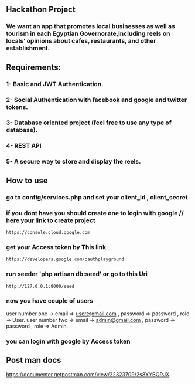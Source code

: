 ## Hackathon Project

### We want an app that promotes local businesses as well as tourism in each Egyptian Governorate,including reels on locals’ opinions about cafes, restaurants, and other establishment.

## Requirements:

### 1- Basic and JWT Authentication.
### 2- Social Authentication with facebook and google and twitter tokens.
### 3- Database oriented project (feel free to use any type of database).
### 4- REST API
### 5- A secure way to store and display the reels.


## How to use 

### go to config/services.php and set your client_id , client_secret 
### if you dont have you should create one to login with google // here your link to create project
    https://console.cloud.google.com
   
### get your Access token by This link
    https://developers.google.com/oauthplayground
   
### run seeder 'php artisan db:seed' or go to this Uri
    http://127.0.0.1:8000/seed
   
### now you have couple of users 
   user number one -> email => user@gmail.com  , password => password , role => User.
   user number two -> email => admin@gmail.com , password => password , role => Admin.
### you can login with google by Access token


## Post man docs

 https://documenter.getpostman.com/view/22323709/2s8YYBQRJX






